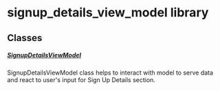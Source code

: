 



# signup_details_view_model library











## Classes

##### [SignupDetailsViewModel](../view_model_pre_auth_view_models_signup_details_view_model/SignupDetailsViewModel-class.md)



SignupDetailsViewModel class helps to interact with model to serve data
and react to user's input for Sign Up Details section.















